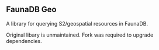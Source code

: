 ## FaunaDB Geo

A library for querying S2/geospatial resources in FaunaDB.

Original libary is unmaintained. Fork was required to upgrade dependencies.
